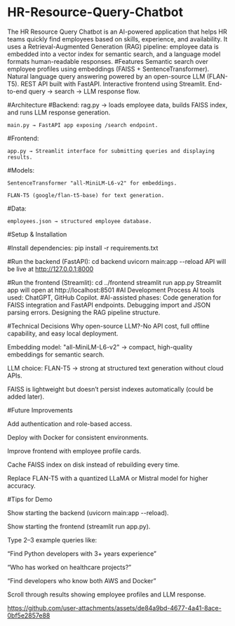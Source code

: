 # HR-Resource-Query-Chatbot
The HR Resource Query Chatbot is an AI-powered application that helps HR teams quickly find employees based on skills, experience, and availability. It uses a Retrieval-Augmented Generation (RAG) pipeline: employee data is embedded into a vector index for semantic search, and a language model formats human-readable responses.
#Features
Semantic search over employee profiles using embeddings (FAISS + SentenceTransformer).
Natural language query answering powered by an open-source LLM (FLAN-T5).
REST API built with FastAPI.
Interactive frontend using Streamlit.
End-to-end query → search → LLM response flow.

#Architecture
  #Backend:
    rag.py → loads employee data, builds FAISS index, and runs LLM response generation.
    
    main.py → FastAPI app exposing /search endpoint.

  #Frontend:

    app.py → Streamlit interface for submitting queries and displaying results.

  #Models:

    SentenceTransformer "all-MiniLM-L6-v2" for embeddings.
    
    FLAN-T5 (google/flan-t5-base) for text generation.

  #Data:

    employees.json → structured employee database.

#Setup & Installation

#Install dependencies:
  pip install -r requirements.txt


#Run the backend (FastAPI):
  cd backend
  uvicorn main:app --reload
  API will be live at http://127.0.0.1:8000

#Run the frontend (Streamlit):
  cd ../frontend
  streamlit run app.py
  Streamlit app will open at http://localhost:8501
#AI Development Process
  AI tools used: ChatGPT, GitHub Copilot.
#AI-assisted phases:
  Code generation for FAISS integration and FastAPI endpoints.
  Debugging import and JSON parsing errors.
  Designing the RAG pipeline structure.


#Technical Decisions
Why open-source LLM?-No API cost, full offline capability, and easy local deployment.

Embedding model: "all-MiniLM-L6-v2" → compact, high-quality embeddings for semantic search.

LLM choice: FLAN-T5 → strong at structured text generation without cloud APIs.



FAISS is lightweight but doesn’t persist indexes automatically (could be added later).

#Future Improvements

Add authentication and role-based access.

Deploy with Docker for consistent environments.

Improve frontend with employee profile cards.

Cache FAISS index on disk instead of rebuilding every time.

Replace FLAN-T5 with a quantized LLaMA or Mistral model for higher accuracy.

#Tips for Demo

Show starting the backend (uvicorn main:app --reload).

Show starting the frontend (streamlit run app.py).

Type 2–3 example queries like:

“Find Python developers with 3+ years experience”

“Who has worked on healthcare projects?”

“Find developers who know both AWS and Docker”

Scroll through results showing employee profiles and LLM response.



https://github.com/user-attachments/assets/de84a9bd-4677-4a41-8ace-0bf5e2857e88


